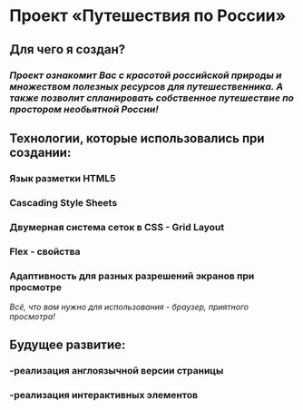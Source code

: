 # Проект «Путешествия по России»

## Для чего я создан?
### *Проект ознакомит Вас с красотой российской природы и множеством полезных ресурсов для путешественника. А также позволит спланировать собственное путешествие по простором необьятной России!*

## Технологии, которые использовались при создании:
### Язык разметки HTML5
### Cascading Style Sheets
### Двумерная система сеток в CSS - Grid Layout
### Flex - свойства
### Адаптивность для разных разрешений экранов при просмотре

*Всё, что вам нужно для использования - браузер, приятного просмотра!*

## Будущее развитие:

### -реализация англоязычной версии страницы
### -реализация интерактивных элементов